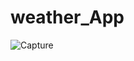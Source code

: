 ﻿# weather_App
![Capture](https://user-images.githubusercontent.com/58382760/200276601-32f452b0-1dec-4e15-bb2f-33fa4d05a4c0.PNG)
